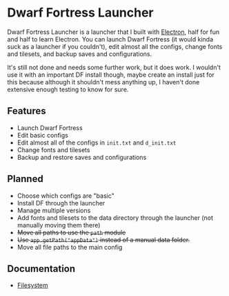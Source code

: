 # Dwarf Fortress Launcher

Dwarf Fortress Launcher is a launcher that I built with [Electron](http://electron.atom.io), half for fun and half to learn Electron. You can launch Dwarf Fortress (it would kinda suck as a launcher if you couldn't), edit almost all the configs, change fonts and tilesets, and backup saves and configurations.

It's still not done and needs some further work, but it does work. I wouldn't use it with an important DF install though, maybe create an install just for this because although it shouldn't mess anything up, I haven't done extensive enough testing to know for sure.

## Features

- Launch Dwarf Fortress
- Edit basic configs
- Edit almost all of the configs in `init.txt` and `d_init.txt`
- Change fonts and tilesets
- Backup and restore saves and configurations

## Planned

- Choose which configs are "basic"
- Install DF through the launcher
- Manage multiple versions
- Add fonts and tilesets to the data directory through the launcher (not manually moving them there)
- ~~Move all paths to use the `path` module~~
- ~~Use `app.getPath("appData")` instead of a manual data folder.~~
- Move all file paths to the main config

## Documentation

- [Filesystem](FileSystem.md)
